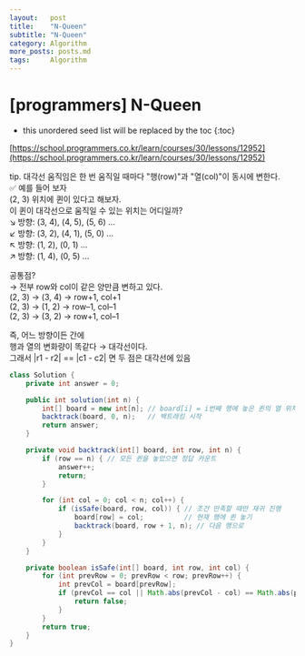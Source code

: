 ```yaml
---
layout:   post
title:    "N-Queen"
subtitle: "N-Queen"
category: Algorithm
more_posts: posts.md
tags:     Algorithm
---
```

# [programmers] N-Queen

<!--more-->
<!-- Table of contents -->
* this unordered seed list will be replaced by the toc
{:toc}

[https://school.programmers.co.kr/learn/courses/30/lessons/12952](https://school.programmers.co.kr/learn/courses/30/lessons/12952)

tip. 대각선 움직임은 한 번 움직일 때마다 "행(row)"과 "열(col)"이 동시에 변한다.  
✅ 예를 들어 보자  
(2, 3) 위치에 퀸이 있다고 해보자.  
이 퀸이 대각선으로 움직일 수 있는 위치는 어디일까?  
↘ 방향: (3, 4), (4, 5), (5, 6) ...  
↙ 방향: (3, 2), (4, 1), (5, 0) ...  
↖ 방향: (1, 2), (0, 1) ...  
↗ 방향: (1, 4), (0, 5) ...  
  
공통점?  
→ 전부 row와 col이 같은 양만큼 변하고 있다.  
(2, 3) → (3, 4) → row+1, col+1  
(2, 3) → (1, 2) → row–1, col–1  
(2, 3) → (3, 2) → row+1, col–1  
  
즉, 어느 방향이든 간에  
행과 열의 변화량이 똑같다 → 대각선이다.  
그래서 |r1 - r2| == |c1 - c2| 면 두 점은 대각선에 있음  


```java
class Solution {
    private int answer = 0;

    public int solution(int n) {
        int[] board = new int[n]; // board[i] = i번째 행에 놓은 퀸의 열 위치
        backtrack(board, 0, n);   // 백트래킹 시작
        return answer;
    }

    private void backtrack(int[] board, int row, int n) {
        if (row == n) { // 모든 퀸을 놓았으면 정답 카운트
            answer++;
            return;
        }

        for (int col = 0; col < n; col++) {
            if (isSafe(board, row, col)) { // 조건 만족할 때만 재귀 진행
                board[row] = col;          // 현재 행에 퀸 놓기
                backtrack(board, row + 1, n); // 다음 행으로
            }
        }
    }

    private boolean isSafe(int[] board, int row, int col) {
        for (int prevRow = 0; prevRow < row; prevRow++) {
            int prevCol = board[prevRow];
            if (prevCol == col || Math.abs(prevCol - col) == Math.abs(prevRow - row)) {
                return false;
            }
        }
        return true;
    }
}



```